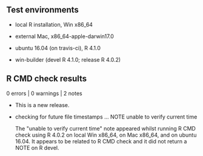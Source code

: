## Test environments
* local R installation, Win x86_64

* external Mac, x86_64-apple-darwin17.0 

* ubuntu 16.04 (on travis-ci), R 4.1.0

* win-builder (devel R 4.1.0; release R 4.0.2)

## R CMD check results

0 errors | 0 warnings | 2 notes

* This is a new release.

* checking for future file timestamps ... NOTE
  unable to verify current time

  The "unable to verify current time" note appeared whilst running R CMD check using R 4.0.2 on local Win x86_64, on Mac x86_64, and on ubuntu 16.04. It appears to be related to R CMD check and it did not return a NOTE on R devel.

